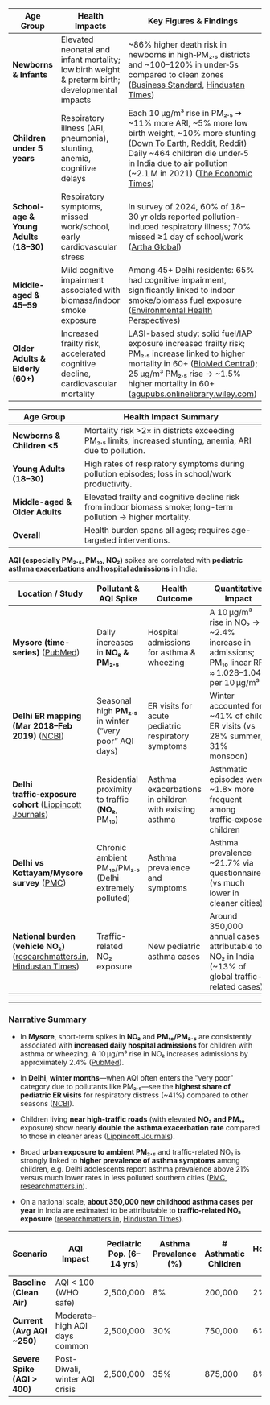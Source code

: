 | **Age Group**                         | **Health Impacts**                                                                              | **Key Figures & Findings**                                                                                                                                                                                                                                 |
| ------------------------------------- | ----------------------------------------------------------------------------------------------- | ---------------------------------------------------------------------------------------------------------------------------------------------------------------------------------------------------------------------------------------------------------- |
| **Newborns & Infants**                | Elevated neonatal and infant mortality; low birth weight & preterm birth; developmental impacts | \~86% higher death risk in newborns in high‑PM₂.₅ districts and \~100–120% in under‑5s compared to clean zones ([Business Standard][1], [Hindustan Times][2])                                                                                              |
| **Children under 5 years**            | Respiratory illness (ARI, pneumonia), stunting, anemia, cognitive delays                        | Each 10 μg/m³ rise in PM₂.₅ ➜ \~11% more ARI, \~5% more low birth weight, \~10% more stunting ([Down To Earth][3], [Reddit][4], [Reddit][5])<br>Daily \~464 children die under‑5 in India due to air pollution (\~2.1 M in 2021) ([The Economic Times][6]) |
| **School-age & Young Adults (18–30)** | Respiratory symptoms, missed work/school, early cardiovascular stress                           | In survey of 2024, 60% of 18–30 yr olds reported pollution-induced respiratory illness; 70% missed ≥1 day of school/work ([Artha Global][7])                                                                                                               |
| **Middle-aged & 45–59**               | Mild cognitive impairment associated with biomass/indoor smoke exposure                         | Among 45+ Delhi residents: 65% had cognitive impairment, significantly linked to indoor smoke/biomass fuel exposure ([Environmental Health Perspectives][8])                                                                                               |
| **Older Adults & Elderly (60+)**      | Increased frailty risk, accelerated cognitive decline, cardiovascular mortality                 | LASI-based study: solid fuel/IAP exposure increased frailty risk; PM₂.₅ increase linked to higher mortality in 60+ ([BioMed Central][9]); 25 μg/m³ PM₂.₅ rise → \~1.5% higher mortality in 60+ ([agupubs.onlinelibrary.wiley.com][10])                     |

[1]: https://www.business-standard.com/india-news/air-pollution-in-indian-cities-raises-death-risk-across-age-groups-study-124082700470_1.html?utm_source=chatgpt.com "Air pollution in Indian cities raises death risk across age groups: Study | India News - Business Standard"
[2]: https://www.hindustantimes.com/lifestyle/health/air-pollution-in-indian-districts-significantly-increased-death-risk-across-age-groups-study-finds-101724746983217.html?utm_source=chatgpt.com "Air pollution in Indian districts significantly increased death risk across age groups, study finds | Health - Hindustan Times"
[3]: https://www.downtoearth.org.in/air/gassed-how-air-pollution-is-causing-greater-loss-of-healthy-life-years-in-children-compared-to-older-people-93151?utm_source=chatgpt.com "Gassed: How air pollution is causing greater loss of healthy life years in children compared to olde"
[4]: https://www.reddit.com/r/IndiaSpeaks/comments/ylor5s?utm_source=chatgpt.com "Health effects of air pollution: PM2.5 particles are easily inhaled and absorbed by the lungs into the bloodstream, leading to a host of ill effects that manifest in cardiovascular illnesses, leading to a higher mortality and disease burden. Children are the worst affected."
[5]: https://www.reddit.com/r/IndiaSpeaks/comments/17lw9iy?utm_source=chatgpt.com "If India were to reduce its PM 2.5 levels according to the norms, the overall children's health would improve drastically"
[6]: https://economictimes.indiatimes.com/news/india/air-pollution-every-day-464-children-in-india-die-report/articleshow/111133693.cms?utm_source=chatgpt.com "Air pollution: Every day, 464 children in India die: Report - The Economic Times"
[7]: https://artha.global/reports/air-pollution-in-india-a-crisis-affecting-health-and-economy/?utm_source=chatgpt.com "Survey | The Health and Economic Impact of India’s Air Pollution Crisis – Artha Global"
[8]: https://ehp.niehs.nih.gov/doi/10.1289/JHP1375?utm_source=chatgpt.com "Indo-US Conference on Climate Change Impacts on Occupational and Environmental Health (CliCON-OEH 2025) | Environmental Health Perspectives | Vol. 13, No. 1"
[9]: https://archpublichealth.biomedcentral.com/articles/10.1186/s13690-025-01616-1?utm_source=chatgpt.com "Association of frailty with indoor air pollution among older adults and elderly population as per gender and age group: insights from Longitudinal Aging Study in India (LASI-1st Wave) | Archives of Public Health | Full Text"
[10]: https://agupubs.onlinelibrary.wiley.com/doi/10.1029/2023GH000968?utm_source=chatgpt.com "Air Pollution and Mortality in India: Investigating the Nexus of Ambient and Household Pollution Across Life Stages - Adhikary - 2024 - GeoHealth - Wiley Online Library"


| **Age Group**                   | **Health Impact Summary**                                                                                   |
|--------------------------------|-------------------------------------------------------------------------------------------------------------|
| **Newborns & Children <5**     | Mortality risk >2× in districts exceeding PM₂.₅ limits; increased stunting, anemia, ARI due to pollution.  |
| **Young Adults (18–30)**       | High rates of respiratory symptoms during pollution episodes; loss in school/work productivity.            |
| **Middle-aged & Older Adults** | Elevated frailty and cognitive decline risk from indoor biomass smoke; long-term pollution → higher mortality. |
| **Overall**                    | Health burden spans all ages; requires age-targeted interventions.                                          |

**AQI (especially PM₂.₅, PM₁₀, NO₂)** spikes are correlated with **pediatric asthma exacerbations and hospital admissions** in India:

| **Location / Study**                                                              | **Pollutant & AQI Spike**                                | **Health Outcome**                                    | **Quantitative Impact**                                                                           |
| --------------------------------------------------------------------------------- | -------------------------------------------------------- | ----------------------------------------------------- | ------------------------------------------------------------------------------------------------- |
| **Mysore (time-series)** ([PubMed][1])                                            | Daily increases in **NO₂ & PM₂.₅**                       | Hospital admissions for asthma & wheezing             | A 10 µg/m³ rise in NO₂ → \~2.4% increase in admissions; PM₁₀ linear RR ≈ 1.028–1.043 per 10 µg/m³ |
| **Delhi ER mapping (Mar 2018–Feb 2019)** ([NCBI][2])                              | Seasonal high **PM₂.₅** in winter (“very poor” AQI days) | ER visits for acute pediatric respiratory symptoms    | Winter accounted for \~41% of child ER visits (vs 28% summer, 31% monsoon)                        |
| **Delhi traffic‑exposure cohort** ([Lippincott Journals][3])                      | Residential proximity to traffic (**NO₂**, PM₁₀)         | Asthma exacerbations in children with existing asthma | Asthmatic episodes were \~1.8× more frequent among traffic‑exposed children                       |
| **Delhi vs Kottayam/Mysore survey** ([PMC][4])                                    | Chronic ambient PM₁₀/PM₂.₅ (Delhi extremely polluted)    | Asthma prevalence and symptoms                        | Asthma prevalence \~21.7% via questionnaire (vs much lower in cleaner cities)                     |
| **National burden (vehicle NO₂)** ([researchmatters.in][5], [Hindustan Times][6]) | Traffic-related NO₂ exposure                             | New pediatric asthma cases                            | Around 350,000 annual cases attributable to NO₂ in India (\~13% of global traffic-related cases)  |

---

### &#x20;Narrative Summary

* In **Mysore**, short-term spikes in **NO₂** and **PM₁₀/PM₂.₅** are consistently associated with **increased daily hospital admissions** for children with asthma or wheezing. A 10 µg/m³ rise in NO₂ increases admissions by approximately 2.4% ([PubMed][1]).

* In **Delhi**, **winter months**—when AQI often enters the "very poor" category due to pollutants like PM₂.₅—see the **highest share of pediatric ER visits** for respiratory distress (\~41%) compared to other seasons ([NCBI][2]).

* Children living **near high-traffic roads** (with elevated **NO₂ and PM₁₀** exposure) show nearly **double the asthma exacerbation rate** compared to those in cleaner areas ([Lippincott Journals][3]).

* Broad **urban exposure to ambient PM₂.₅** and traffic-related NO₂ is strongly linked to **higher prevalence of asthma symptoms** among children, e.g. Delhi adolescents report asthma prevalence above 21% versus much lower rates in less polluted southern cities ([PMC][4], [researchmatters.in][5]).

* On a national scale, **about 350,000 new childhood asthma cases per year** in India are estimated to be attributable to **traffic-related NO₂ exposure** ([researchmatters.in][5], [Hindustan Times][6]).



[1]: https://pubmed.ncbi.nlm.nih.gov/37628320/?utm_source=chatgpt.com "Effects of Ambient Air Pollutants on Hospital Admissions among Children Due to Asthma and Wheezing-Associated Lower Respiratory Infections in Mysore, India: A Time Series Study - PubMed"
[2]: https://www.ncbi.nlm.nih.gov/pmc/articles/PMC10231737/?utm_source=chatgpt.com "Geographic information system-based mapping of air pollution & emergency room visits of patients for acute respiratory symptoms in Delhi, India (March 2018-February 2019) - PMC"
[3]: https://journals.lww.com/ijaa/fulltext/2018/32020/study_on_impact_of_air_pollution_on_asthma_among.6.aspx?utm_source=chatgpt.com "Indian Journal of Allergy, Asthma and Immunology"
[4]: https://pmc.ncbi.nlm.nih.gov/articles/PMC8509169/?utm_source=chatgpt.com "Association between air pollution, body mass index, respiratory symptoms, and asthma among adolescent school children living in Delhi, India - PMC"
[5]: https://researchmatters.in/news/each-year-about-350000-new-cases-asthma-reported-among-kids-india?utm_source=chatgpt.com "Each year, about 350,000 new cases of asthma reported among kids in India | Research Matters"
[6]: https://www.hindustantimes.com/india-news/4-million-kids-get-asthma-every-year-due-to-vehicular-pollution-report/story-bzGzRinwdB9KlVi6MVUq9L.html?utm_source=chatgpt.com "4 million kids get asthma every year due to vehicular pollution: Report | Latest News India - Hindustan Times"


| **Scenario**                 | **AQI Impact**                 | **Pediatric Pop. (6–14 yrs)** | **Asthma Prevalence (%)** | **# Asthmatic Children** | **Hospitalization Rate (%)** | **Est. Hospitalizations** | **Monthly Cost/Child (₹)** | **Total Direct Monthly Cost (₹)** | **Annual Cost (₹ Crore)** |
| ---------------------------- | ------------------------------ | ----------------------------- | ------------------------- | ------------------------ | ---------------------------- | ------------------------- | -------------------------- | --------------------------------- | ------------------------- |
| **Baseline (Clean Air)**     | AQI < 100 (WHO safe)           | 2,500,000                     | 8%                        | 200,000                  | 2%                           | 4,000                     | ₹410                       | ₹8.2 Cr                           | ₹98.4 Cr (\~\$12M)        |
| **Current (Avg AQI \~250)**  | Moderate–high AQI days common  | 2,500,000                     | 30%                       | 750,000                  | 6%                           | 45,000                    | ₹410                       | ₹30.75 Cr                         | ₹369 Cr (\~\$44M)         |
| **Severe Spike (AQI > 400)** | Post-Diwali, winter AQI crisis | 2,500,000                     | 35%                       | 875,000                  | 8%                           | 70,000                    | ₹500 (incl. ER visits)     | ₹43.75 Cr                         | ₹525 Cr (\~\$63M)         |

